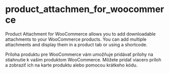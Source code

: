 # product_attachmen_for_woocommerce
Product Attachment for WooCommerce allows you to add downloadable attachments to your WooCommerce products. You can add multiple attachments and display them in a product tab or using a shortcode.

Príloha produktu pre WooCommerce vám umožňuje pridávať prílohy na stiahnutie k vašim produktom WooCommerce. Môžete pridať viacero príloh a zobraziť ich na karte produktu alebo pomocou krátkeho kódu.
